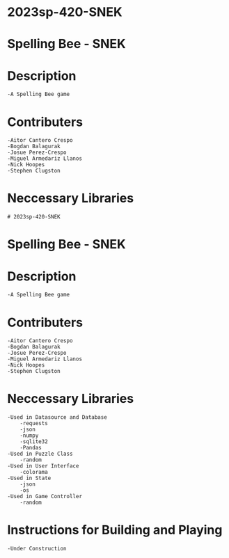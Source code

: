 # 2023sp-420-SNEK
# Spelling Bee - SNEK

# Description

    -A Spelling Bee game 

# Contributers

    -Aitor Cantero Crespo
    -Bogdan Balagurak
    -Josue Perez-Crespo
    -Miguel Armedariz Llanos
    -Nick Hoopes
    -Stephen Clugston

# Neccessary Libraries

    # 2023sp-420-SNEK
# Spelling Bee - SNEK

# Description

    -A Spelling Bee game 

# Contributers

    -Aitor Cantero Crespo
    -Bogdan Balagurak
    -Josue Perez-Crespo
    -Miguel Armedariz Llanos
    -Nick Hoopes
    -Stephen Clugston

# Neccessary Libraries

    -Used in Datasource and Database
        -requests
        -json
        -numpy
        -sqlite32
        -Pandas
    -Used in Puzzle Class
        -random
    -Used in User Interface
        -colorama
    -Used in State
        -json
        -os
    -Used in Game Controller
        -random
    

# Instructions for Building and Playing

    -Under Construction
